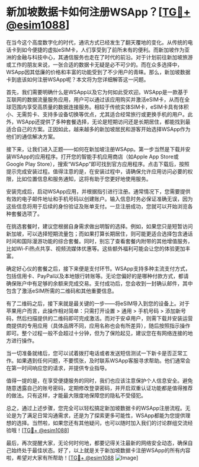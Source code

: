 # 新加坡数据卡如何注册WSApp？[[TG💪+ @esim1088](https://t.me/s/esim1088)]

在当今这个高度数字化的时代，通讯方式已经发生了翻天覆地的变化。从传统的电话卡到如今便捷的虚拟eSIM卡，人们享受到了前所未有的便利。而新加坡作为亚洲的金融与科技中心，其通信服务也走在了时代的前沿。对于计划前往新加坡旅游或工作的朋友来说，一张合适的数据卡无疑是必不可少的。而在众多选择中，WSApp因其低廉的价格和丰富的功能受到了不少用户的青睐。那么，新加坡数据卡到底该如何注册WSApp呢？本文将为您详细解答这一问题。

首先，我们需要明确什么是WSApp以及它为何如此受欢迎。WSApp是一款基于互联网的数据流量服务应用，用户可以通过该应用购买并激活eSIM卡，从而在全球范围内享受高质量的数据连接服务。相较于传统实体SIM卡，eSIM卡具有体积小、无需剪卡、支持多设备切换等优点，尤其适合经常旅行或更换手机的用户。此外，WSApp还提供了多种套餐选择，无论是短期访问还是长期居住，都能找到最适合自己的方案。正因如此，越来越多的新加坡居民和游客开始选择WSApp作为他们的通信解决方案。

接下来，让我们进入正题——如何在新加坡注册WSApp。第一步当然是下载并安装WSApp的应用程序。打开您的智能手机应用商店（如Apple App Store或Google Play Store），搜索“WSApp”即可找到官方应用程序。点击下载后，按照提示完成安装过程。值得注意的是，在安装过程中，请确保允许应用访问必要的权限，比如位置信息和服务通知，这将有助于您更好地使用服务。

安装完成后，启动WSApp应用，并根据指引进行注册。通常情况下，您需要提供有效的电子邮件地址和手机号码以创建账户。输入信息时务必保证准确无误，因为这些信息将用于后续的身份验证及账单支付。一旦注册成功，您就可以开始浏览各种套餐选项了。

在挑选套餐时，建议您根据自身需求做出明智的选择。例如，如果您只是短暂访问新加坡，可以选择短期流量包；而如果打算长期居住，则可能更适合选择包含通话时间和国际漫游功能的综合套餐。同时，别忘了查看套餐内附带的其他增值服务，比如Wi-Fi热点共享、视频流媒体优惠等。这些额外福利可能会让您的体验更加丰富。

确定好心仪的套餐之后，接下来便是支付环节。WSApp支持多种主流支付方式，包括信用卡、PayPal以及本地银行转账等。无论您偏好的是哪种付款方式，都请确保账户中有足够的余额来完成交易。支付成功后，您会收到一封确认邮件，其中包含了激活eSIM所需的二维码和其他重要信息。

有了二维码之后，接下来就是最关键的一步——将eSIM导入到您的设备上。对于苹果用户而言，此操作相对简单：只需打开设置 > 通用 > 手机号码 > 添加新号码，然后扫描提供的二维码即可完成激活。而对于安卓用户，则需下载并安装运营商提供的专用应用（具体品牌不同，应用名称也会有所差异），随后按照指示操作即可。整个过程一般不会超过十分钟，但为了保险起见，建议您在有网络连接的地方进行操作。

当一切准备就绪后，您可以试着拨打电话或者发送短信测试一下新卡是否正常工作。如果遇到任何问题，不要慌张，及时联系WSApp客服寻求帮助。他们通常会在第一时间响应您的请求，并提供专业指导。

值得一提的是，在享受便捷服务的同时，我们也应该注意保护个人信息安全。避免随意透露自己的账号密码，定期修改登录密码，并开启双重认证功能都是值得推荐的做法。只有这样，才能最大限度地保障您的隐私不受侵犯。

总之，通过上述步骤，您完全可以轻松搞定新加坡数据卡的WSApp注册流程。无论是为了满足日常沟通需求，还是为了探索更多可能性，WSApp都能为您提供理想的选择。当然啦，如果您还有其他疑问，也可以随时加入我们的讨论群组交流经验哦！[[TG💪+ @esim1088](https://t.me/s/esim1088)]

最后，再次提醒大家，无论何时何地，都要记得关注最新的网络安全动态，确保自己始终处于最佳状态。好了，以上就是关于新加坡数据卡注册WSApp的所有内容啦，希望对大家有所帮助！[[TG💪+ @esim1088](https://t.me/s/esim1088) ![Image](https://i.postimg.cc/4NQfJmqS/Snipaste-2025-05-13-00-14-12.png)]